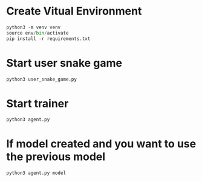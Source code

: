# Create Vitual Environment

```python
python3 -m venv venv
source env/bin/activate
pip install -r requirements.txt
```

# Start user snake game

```python
python3 user_snake_game.py
```

# Start trainer

```python
python3 agent.py
```


# If model created and you want to use the previous model

```python
python3 agent.py model
```

